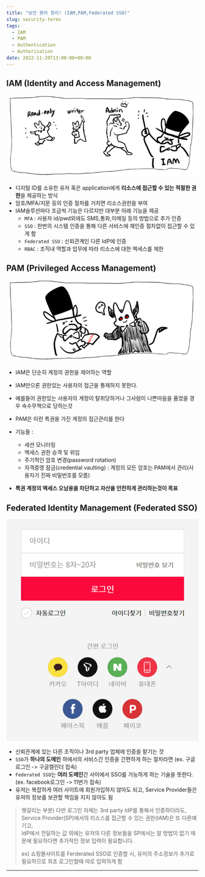 ```yaml
---
title: "보안 용어 정리! (IAM,PAM,Federated SSO)"
slug: security-terms
tags:
  - IAM
  - PAM
  - Authentication
  - Authorization
date: 2022-11-28T13:00:00+09:00
---
```


## IAM (Identity and Access Management)
![](https://raw.githubusercontent.com/GRuuuuu/hololy-img-repo/main/2022/2022-11-28-security-terms/1.png)  
- 디지털 ID를 소유한 유저 혹은 application에게 **리소스에 접근할 수 있는 적절한 권한**을 제공하는 방식
- 암호/MFA/지문 등의 인증 절차를 거치면 리소스권한을 부여
- IAM솔루션마다 조금씩 기능은 다르지만 대부분 아래 기능을 제공
    - `MFA` : 사용자 id/pwd외에도 SMS,통화,이메일 등의 방법으로 추가 인증
    - `SSO` : 한번의 시스템 인증을 통해 다른 서비스에 재인증 절차없이 접근할 수 있게 함
	- `Federated SSO` : 신뢰관계인 다른 IdP에 인증
    - `RBAC` : 조직내 역할과 업무에 따라 리소스에 대한 액세스를 제한


## PAM (Privileged Access Management)

![](https://raw.githubusercontent.com/GRuuuuu/hololy-img-repo/main/2022/2022-11-28-security-terms/2.png)  
- IAM은 단순히 계정의 권한을 제어하는 역할
- IAM만으론 권한있는 사용자의 접근을 통제하지 못한다. 
- 예를들어 권한있는 사용자의 계정이 탈취당하거나 그사람이 나쁜마음을 품었을 경우 속수무책으로 당하는것


- PAM은 이런 특권을 가진 계정의 접근관리를 한다
- 기능들 :
    - 세션 모니터링
    - 액세스 권한 승격 및 위임
    - 주기적인 암호 변경(password rotation)
    - 자격증명 잠금(credential vaulting) : 계정의 모든 암호는 PAM에서 관리(사용자가 진짜 비밀번호를 모름)
- **특권 계정의 액세스 오남용을 차단하고 자산을 안전하게 관리하는것이 목표**

## Federated Identity Management (Federated SSO)
![](https://raw.githubusercontent.com/GRuuuuu/hololy-img-repo/main/2022/2022-11-28-security-terms/33.png)  

- 신뢰관계에 있는 다른 조직이나 3rd party 업체에 인증을 맡기는 것
- `SSO`가 **하나의 도메인** 하에서의 서비스간 인증을 간편하게 하는 절차라면 (ex. 구글로그인 -> 구글캘린더 접속)
- `Federated SSO`는 **여러 도메인**간 사이에서 SSO를 가능하게 하는 기술을 뜻한다. (ex. facebook로그인 -> 11번가 접속)
- 유저는 복잡하게 여러 사이트에 회원가입하지 않아도 되고, Service Provider들은 유저의 정보를 보관할 책임을 지지 않아도 됨

>헷갈리는 부분) 다만 로그인 자체는 3rd party IdP를 통해서 인증하더라도, Service Provider(SP)에서의 리소스를 접근할 수 있는 권한(IAM)은 또 다른얘기고,  
>IdP에서 전달하는 값 외에는 유저의 다른 정보들을 SP에서는 알 방법이 없기 때문에 필요하다면 추가적인 정보 입력이 필요합니다.  
>
> ex) 쇼핑몰사이트를 Ferderated SSO로 인증할 시, 유저의 주소정보가 추가로 필요하므로 최초 로그인할때 따로 입력하게 함

----